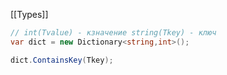 [[Types]]
```cs
// int(Tvalue) - кзначение string(Tkey) - ключ
var dict = new Dictionary<string,int>();
```
```cs
dict.ContainsKey(Tkey);
```
